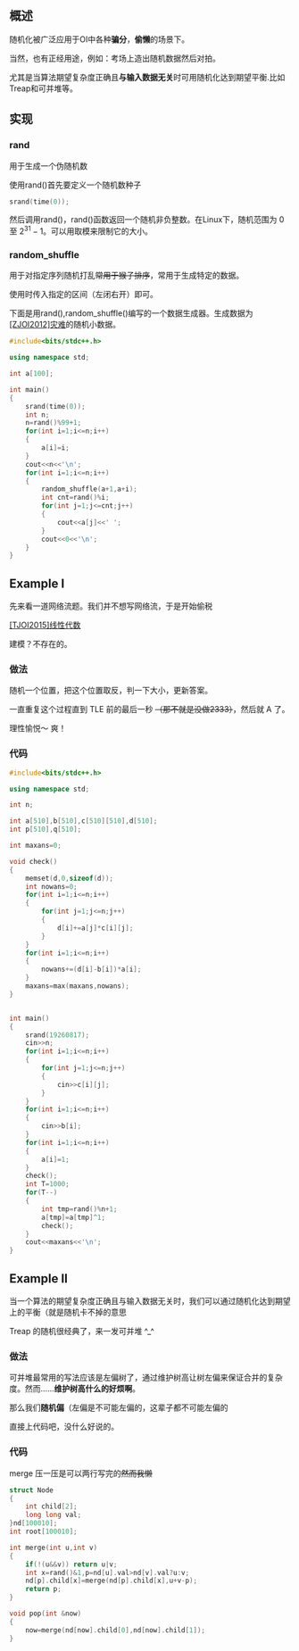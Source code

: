 ## 概述

随机化被广泛应用于OI中各种**骗分**，**偷懒**的场景下。

当然，也有正经用途，例如：考场上造出随机数据然后对拍。

尤其是当算法期望复杂度正确且**与输入数据无关**时可用随机化达到期望平衡.比如Treap和可并堆等。

## 实现

### rand

用于生成一个伪随机数

使用rand()首先要定义一个随机数种子

```cpp
srand(time(0));
```
然后调用rand()，rand()函数返回一个随机非负整数。在Linux下，随机范围为 $0$ 至 $2^{31}-1$。可以用取模来限制它的大小。

### random_shuffle

用于对指定序列随机打乱~~常用于猴子排序~~，常用于生成特定的数据。

使用时传入指定的区间（左闭右开）即可。

下面是用rand(),random_shuffle()编写的一个数据生成器。生成数据为[[ZJOI2012]灾难](https://www.luogu.org/problemnew/show/P2597)的随机小数据。

```cpp
#include<bits/stdc++.h>

using namespace std;

int a[100];

int main()
{
    srand(time(0));
    int n;
    n=rand()%99+1;
    for(int i=1;i<=n;i++)
    {
        a[i]=i;
    }
    cout<<n<<'\n';
    for(int i=1;i<=n;i++)
    {
        random_shuffle(a+1,a+i);
        int cnt=rand()%i;
        for(int j=1;j<=cnt;j++)
        {
            cout<<a[j]<<' ';
        }
        cout<<0<<'\n';
    }
}

```

## Example I

先来看一道网络流题。我们并不想写网络流，于是开始偷税

[[TJOI2015]线性代数](https://www.luogu.org/problemnew/show/P3973)

建模？不存在的。

### 做法

随机一个位置，把这个位置取反，判一下大小，更新答案。

一直重复这个过程直到 TLE 前的最后一秒 ~~（那不就是没做2333）~~，然后就 A 了。

理性愉悦～ 爽！

### 代码

```cpp
#include<bits/stdc++.h>

using namespace std;

int n;

int a[510],b[510],c[510][510],d[510];
int p[510],q[510];

int maxans=0;

void check()
{
    memset(d,0,sizeof(d));
    int nowans=0;
    for(int i=1;i<=n;i++)
    {
        for(int j=1;j<=n;j++)
        {
            d[i]+=a[j]*c[i][j];
        }
    }
    for(int i=1;i<=n;i++)
    {
        nowans+=(d[i]-b[i])*a[i];
    }
    maxans=max(maxans,nowans);
}


int main()
{
    srand(19260817);
    cin>>n;
    for(int i=1;i<=n;i++)
    {
        for(int j=1;j<=n;j++)
        {
            cin>>c[i][j];
        }
    }
    for(int i=1;i<=n;i++)
    {
        cin>>b[i];
    }
    for(int i=1;i<=n;i++)
    {
        a[i]=1;
    }
    check();
    int T=1000;
    for(T--)
    {
        int tmp=rand()%n+1;
        a[tmp]=a[tmp]^1;
        check();
    }
    cout<<maxans<<'\n';
}
```

## Example II

当一个算法的期望复杂度正确且与输入数据无关时，我们可以通过随机化达到期望上的平衡（就是随机卡不掉的意思

Treap 的随机很经典了，来一发可并堆 ^_^

### 做法

可并堆最常用的写法应该是左偏树了，通过维护树高让树左偏来保证合并的复杂度。然而......**维护树高什么的好烦啊**。

那么我们**随机偏**（左偏是不可能左偏的，这辈子都不可能左偏的

直接上代码吧，没什么好说的。

### 代码

merge 压一压是可以两行写完的~~然而我懒~~

```cpp
struct Node
{
    int child[2];
    long long val;
}nd[100010];
int root[100010];

int merge(int u,int v)
{
    if(!(u&&v)) return u|v;
    int x=rand()&1,p=nd[u].val>nd[v].val?u:v;
    nd[p].child[x]=merge(nd[p].child[x],u+v-p);
    return p;
}

void pop(int &now)
{
    now=merge(nd[now].child[0],nd[now].child[1]);
}
```
